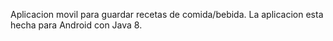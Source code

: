 Aplicacion movil para guardar recetas de comida/bebida. La aplicacion esta hecha para Android con Java 8.

